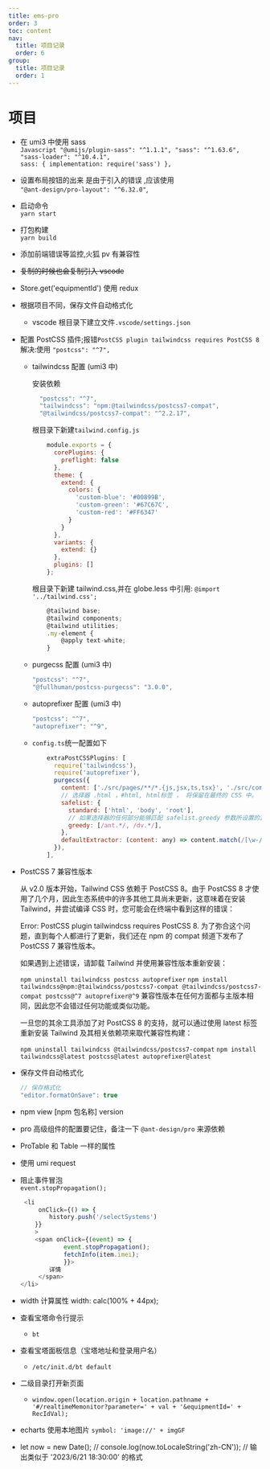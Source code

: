 ```yaml
---
title: ems-pro
order: 3
toc: content
nav:
  title: 项目记录
  order: 6
group:
  title: 项目记录
  order: 1
---
```


# 项目

- 在 umi3 中使用 sass  
   `Javascript "@umijs/plugin-sass": "^1.1.1", "sass": "^1.63.6", "sass-loader": "^10.4.1", `  
  `sass: { implementation: require('sass') },`

- 设置布局按钮的出来 是由于引入的错误 ,应该使用  
  `"@ant-design/pro-layout": "^6.32.0"`,

- 启动命令  
  `yarn start`

- 打包构建  
  `yarn build`

- 添加前端错误等监控,火狐 pv 有兼容性
- ~~复制的时候也会复制引入 vscode~~
- Store.get('equipmentId') 使用 redux
- 根据项目不同，保存文件自动格式化

  - vscode 根目录下建立文件`.vscode/settings.json`

- 配置 PostCSS 插件;报错`PostCSS plugin tailwindcss requires PostCSS 8` 解决:使用 `"postcss": "^7",`

  - tailwindcss 配置 (umi3 中)

    安装依赖

    ```Javascript
      "postcss": "^7",
      "tailwindcss": "npm:@tailwindcss/postcss7-compat",
      "@tailwindcss/postcss7-compat": "^2.2.17",
    ```

    根目录下新建`tailwind.config.js`

    ```Javascript
        module.exports = {
          corePlugins: {
            preflight: false
          },
          theme: {
            extend: {
              colors: {
                'custom-blue': '#00899B',
                'custom-green': '#67C67C',
                'custom-red': '#FF6347'
              }
            }
          },
          variants: {
            extend: {}
          },
          plugins: []
        };
    ```

    根目录下新建 tailwind.css,并在 globe.less 中引用: `@import '../tailwind.css';`

    ```Javascript
        @tailwind base;
        @tailwind components;
        @tailwind utilities;
        .my-element {
            @apply text-white;
        }
    ```

  - purgecss 配置 (umi3 中)

    ```Javascript
    "postcss": "^7",
    "@fullhuman/postcss-purgecss": "3.0.0",
    ```

  - autoprefixer 配置 (umi3 中)

    ```Javascript
    "postcss": "^7",
    "autoprefixer": "^9",
    ```

  - `config.ts`统一配置如下
    ```Javascript
        extraPostCSSPlugins: [
          require('tailwindcss'),
          require('autoprefixer'),
          purgecss({
            content: ['./src/pages/**/*.{js,jsx,ts,tsx}', './src/components/**/*.{js,jsx,ts,tsx}'],
            // 选择器 .html ，#html, html标签 ， 将保留在最终的 CSS 中。
            safelist: {
              standard: ['html', 'body', 'root'],
              // 如果选择器的任何部分能够匹配 safelist.greedy 参数所设置的正则表达式，则整个选择器将被保留。
              greedy: [/ant.*/, /dv.*/],
            },
            defaultExtractor: (content: any) => content.match(/[\w-/:]+(?<!:)/g) || [],
          }),
        ],
    ```

- PostCSS 7 兼容性版本

  从 v2.0 版本开始，Tailwind CSS 依赖于 PostCSS 8。由于 PostCSS 8 才使用了几个月，因此生态系统中的许多其他工具尚未更新，这意味着在安装 Tailwind，并尝试编译 CSS 时，您可能会在终端中看到这样的错误：

  Error: PostCSS plugin tailwindcss requires PostCSS 8. 为了弥合这个问题，直到每个人都进行了更新，我们还在 npm 的 compat 频道下发布了 PostCSS 7 兼容性版本。

  如果遇到上述错误，请卸载 Tailwind 并使用兼容性版本重新安装：

  `npm uninstall tailwindcss postcss autoprefixer` `npm install tailwindcss@npm:@tailwindcss/postcss7-compat @tailwindcss/postcss7-compat postcss@^7 autoprefixer@^9` 兼容性版本在任何方面都与主版本相同，因此您不会错过任何功能或类似功能。

  一旦您的其余工具添加了对 PostCSS 8 的支持，就可以通过使用 latest 标签重新安装 Tailwind 及其相关依赖项来取代兼容性构建：

  `npm uninstall tailwindcss @tailwindcss/postcss7-compat` `npm install tailwindcss@latest postcss@latest autoprefixer@latest`

- 保存文件自动格式化

  ```Javascript
  // 保存格式化
  "editor.formatOnSave": true
  ```

- npm view [npm 包名称] version
- pro 高级组件的配置要记住，备注一下 `@ant-design/pro` 来源依赖
- ProTable 和 Table 一样的属性
- 使用 umi request
- 阻止事件冒泡  
  `event.stopPropagation();`
  ```Javascript
   <li
       onClick={() => {
          history.push('/selectSystems')
      }}
      >
      <span onClick={(event) => {
              event.stopPropagation();
              fetchInfo(item.imei);
              }}>
          详情
       </span>
  </li>
  ```
- width 计算属性 width: calc(100% + 44px);
- 查看宝塔命令行提示
  - `bt`
- 查看宝塔面板信息（宝塔地址和登录用户名）
  - `/etc/init.d/bt default`
- 二级目录打开新页面
  - `window.open(location.origin + location.pathname + '#/realtimeMemonitor?parameter=' + val + '&equipmentId=' + RecIdVal);`
- echarts 使用本地图片 `symbol: 'image://' + imgGF`
- let now = new Date(); // console.log(now.toLocaleString('zh-CN')); // 输出类似于 '2023/6/21 18:30:00' 的格式

